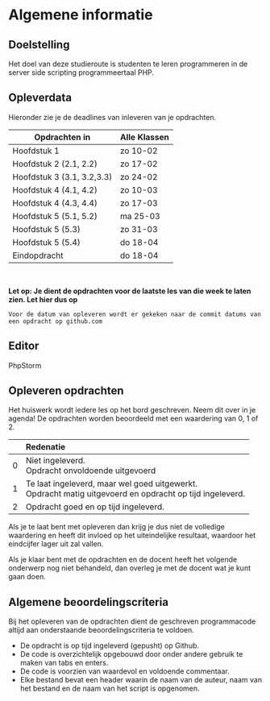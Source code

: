 # Algemene informatie

## Doelstelling
Het doel van deze studieroute is studenten te leren programmeren in de server side scripting programmeertaal PHP. 


## Opleverdata
Hieronder zie je de deadlines van inleveren van je opdrachten. 

|Opdrachten in         | Alle Klassen |
|--------------------  |--------------| 
| Hoofdstuk 1               | zo 10-02 |
| Hoofdstuk 2 (2.1, 2.2)     | zo 17-02 |
| Hoofdstuk 3 (3.1, 3.2,3.3) | zo 24-02 |
| Hoofdstuk 4 (4.1, 4.2)   | zo 10-03 |
| Hoofdstuk 4 (4.3, 4.4)   | zo 17-03 |
| Hoofdstuk 5 (5.1, 5.2)   | ma 25-03 |
| Hoofdstuk 5 (5.3)   | zo 31-03 |
| Hoofdstuk 5 (5.4)   | do 18-04 |
| Eindopdracht   | do 18-04 |


<br> 

**Let op: Je dient de opdrachten voor de laatste les van die week te laten zien. Let hier dus op** 


``Voor de datum van opleveren wordt er gekeken naar de commit datums van een opdracht op github.com``

## Editor

PhpStorm


## Opleveren opdrachten
Het huiswerk wordt iedere les op het bord geschreven. Neem dit over in je agenda! De opdrachten worden beoordeeld met een waardering van 0, 1 of 2.


<table><thead>
<tr>
<th></th>
<th align="left">Redenatie</th>
</tr>
</thead><tbody>
<tr>
<td>0</td>
<td align="left">Niet ingeleverd.    <br>Opdracht onvoldoende uitgevoerd</td>
</tr>
<tr>
<td>1</td>
<td align="left">Te laat ingeleverd, maar wel goed uitgewerkt.<br>Opdracht matig uitgevoerd en opdracht op tijd ingeleverd.</td>
</tr>
<tr>
<td>2</td>
<td align="left">Opdracht goed en op tijd ingeleverd.</td>
</tr>
</tbody></table>

Als je te laat bent met opleveren dan krijg je dus niet de volledige waardering en heeft dit invloed op het uiteindelijke resultaat, waardoor het eindcijfer lager uit zal vallen.

Als je klaar bent met de opdrachten en de docent heeft het volgende onderwerp nog niet behandeld, dan overleg je met de docent wat je kunt gaan doen.

## Algemene beoordelingscriteria
Bij het opleveren van de opdrachten dient de geschreven programmacode altijd aan onderstaande beoordelingscriteria te voldoen.
*	De opdracht is op tijd ingeleverd (gepusht) op Github.
*	De code is overzichtelijk opgebouwd door onder andere gebruik te maken van tabs en enters.
*	De code is voorzien van waardevol en voldoende commentaar.
*   Elke bestand bevat een header waarin de naam van de auteur, naam van het bestand en de naam van het script is opgenomen.